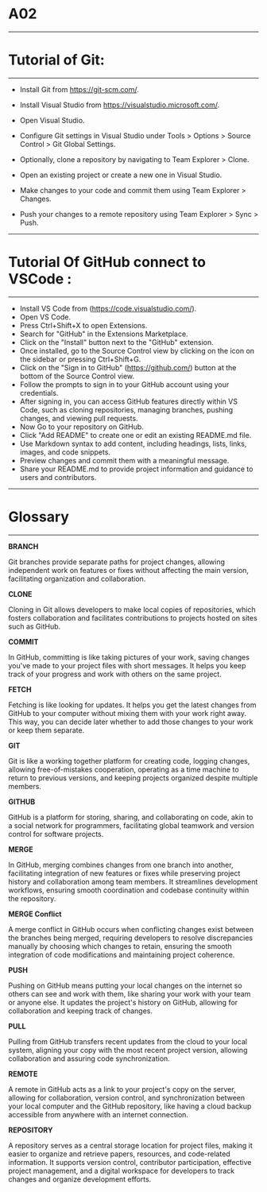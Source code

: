 # A02

---

# Tutorial of Git:

---

- Install Git from https://git-scm.com/.

- Install Visual Studio from https://visualstudio.microsoft.com/.

- Open Visual Studio.

- Configure Git settings in Visual Studio under Tools > Options > Source Control > Git Global Settings.

- Optionally, clone a repository by navigating to Team Explorer > Clone.

- Open an existing project or create a new one in Visual Studio.

- Make changes to your code and commit them using Team Explorer > Changes.

- Push your changes to a remote repository using Team Explorer > Sync > Push.

---

# Tutorial Of GitHub connect to VSCode :

---


- Install VS Code from (https://code.visualstudio.com/).
- Open VS Code.
- Press Ctrl+Shift+X to open Extensions.
- Search for "GitHub" in the Extensions Marketplace.
- Click on the "Install" button next to the "GitHub" extension.
- Once installed, go to the Source Control view by clicking on the icon on the sidebar or pressing Ctrl+Shift+G.
- Click on the "Sign in to GitHub" (https://github.com/) button at the bottom of the Source Control view.
- Follow the prompts to sign in to your GitHub account using your credentials.
- After signing in, you can access GitHub features directly within VS Code, such as cloning repositories, managing branches, pushing changes, and viewing pull requests.
- Now Go to your repository on GitHub.
- Click "Add README" to create one or edit an existing README.md file.
- Use Markdown syntax to add content, including headings, lists, links, images, and code snippets.
- Preview changes and commit them with a meaningful message.
- Share your README.md to provide project information and guidance to users and contributors.

---

# Glossary

---

**BRANCH**<br>

Git branches provide separate paths for project changes, allowing independent work on features or fixes without affecting the main version, facilitating organization and collaboration.

**CLONE** <br>

Cloning in Git allows developers to make local copies of repositories, which fosters collaboration and facilitates contributions to projects hosted on sites such as GitHub.

**COMMIT**<br>

In GitHub, committing is like taking pictures of your work, saving changes you've made to your project files with short messages. It helps you keep track of your progress and work with others on the same project.

**FETCH**<br>

Fetching is like looking for updates. It helps you get the latest changes from GitHub to your computer without mixing them with your work right away. This way, you can decide later whether to add those changes to your work or keep them separate.

**GIT**<br>

Git is like a working together platform for creating code, logging changes, allowing free-of-mistakes cooperation, operating as a time machine to return to previous versions, and keeping projects organized despite multiple members.

**GITHUB**<br>

GitHub is a platform for storing, sharing, and collaborating on code, akin to a social network for programmers, facilitating global teamwork and version control for software projects.

**MERGE**<br>

In GitHub, merging combines changes from one branch into another, facilitating integration of new features or fixes while preserving project history and collaboration among team members. It streamlines development workflows, ensuring smooth coordination and codebase continuity within the repository.

**MERGE Conflict**<br>

A merge conflict in GitHub occurs when conflicting changes exist between the branches being merged, requiring developers to resolve discrepancies manually by choosing which changes to retain, ensuring the smooth integration of code modifications and maintaining project coherence.

**PUSH**<br>

Pushing on GitHub means putting your local changes on the internet so others can see and work with them, like sharing your work with your team or anyone else. It updates the project's history on GitHub, allowing for collaboration and keeping track of changes.

**PULL**<br>

Pulling from GitHub transfers recent updates from the cloud to your local system, aligning your copy with the most recent project version, allowing collaboration and assuring code synchronization.

**REMOTE**<br>

A remote in GitHub acts as a link to your project's copy on the server, allowing for collaboration, version control, and synchronization between your local computer and the GitHub repository, like having a cloud backup accessible from anywhere with an internet connection.

**REPOSITORY**<br>

A repository serves as a central storage location for project files, making it easier to organize and retrieve papers, resources, and code-related information. It supports version control, contributor participation, effective project management, and a digital workspace for developers to track changes and organize development efforts.

```
































































```
